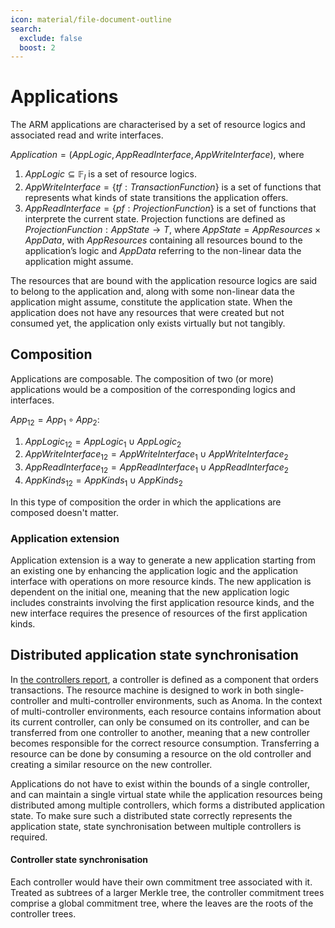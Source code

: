 ```yaml
---
icon: material/file-document-outline
search:
  exclude: false
  boost: 2
---
```


# Applications
The ARM applications are characterised by a set of resource logics and associated read and write interfaces.

$Application = (AppLogic, AppReadInterface, AppWriteInterface)$, where

1. $AppLogic \subseteq \mathbb{F}_l$ is a set of resource logics.
2. $AppWriteInterface = \{tf: TransactionFunction\}$ is a set of functions that represents what kinds of state transitions the application offers.
3. $AppReadInterface = \{pf: ProjectionFunction\}$ is a set of functions that interprete the current state. Projection functions are defined as $ProjectionFunction: AppState \rightarrow T$, where $AppState = AppResources \times AppData$, with $AppResources$ containing all resources bound to the application’s logic and $AppData$ referring to the non-linear data the application might assume.

<!--ᚦ
    «@AppWriteInterface
    These can be understood as the counterpart of smart contract invocations,
    right?»
-->
<!--ᚦ
    «@non-liner undefined»
--><!--ᚦ
    «So, AppData is really completely unconstrained? Typical examples?»
-->

As any abstract state transition can be represented as a transaction consuming and creating resources of certain kinds (or a transaction function that evaluates to such a transaction), the transaction functions associated with the application represent the set of actions that the application can provide to its users. Each transaction function would require a subset of the application resource logics to approve the transaction in order to realise the desired action. The transaction function evaluated with the exact resources to be created and consumed forms a transaction.

<!--ᚦ
    «"forms a transaction."
    →"produces a transaction as output." to avoid amibutity
    We might really want to be more precise about
    which data is read in which order,
    and which ones are to be supplied pre-ordering
    and which are only available post-ordering.
    »
-->
<!--ᚦ
    «what's and _abstract_ state transition?»
-->

The resources that are bound with the application resource logics are said to belong to the application and, along with some non-linear data the application might assume, constitute the application state. When the application does not have any resources that were created but not consumed yet, the application only exists virtually but not tangibly.
<!--ᚦ
    «Where do we introduce the `bound` terminology?»
--><!--ᚦ
    «that's a definition of belong, right?»
-->

The abstraction of an application is virtual - applications are not deployed or tracked in any sort of global registry, and the ARM is unaware of the existence of applications.

We define $AppKinds \subseteq \mathbb{F}_{kind}$ as a union of all resource kinds that are involved in the transaction functions that comprise the application interface.

<!--ᚦ
    «How can it be computed? Is it a datum?»
-->

## Composition

Applications are composable. The composition of two (or more) applications would be a composition of the corresponding logics and interfaces.

$App_{12} = App_1 \circ App_2$:

1. $AppLogic_{12} = AppLogic_1 \cup AppLogic_2$
2. $AppWriteInterface_{12} = AppWriteInterface_1 \cup AppWriteInterface_2$
3. $AppReadInterface_{12} = AppReadInterface_1 \cup AppReadInterface_2$
4. $AppKinds_{12} = AppKinds_1 \cup AppKinds_2$

In this type of composition the order in which the applications are composed doesn't matter.

<!--ᚦ
    «One could even use the union operator for the composition
    $App_{12} = App_1 \cup App_2$:
    »
-->

### Application extension

Application extension is a way to generate a new application starting from an existing one by enhancing the application logic and the application interface with operations on more resource kinds. The new application is dependent on the initial one, meaning that the new application logic includes constraints involving the first application resource kinds, and the new interface requires the presence of resources of the first application kinds.


## Distributed application state synchronisation

In [the controllers report](https://doi.org/10.5281/zenodo.10498997), a controller is defined as a component that
orders transactions. The resource machine is designed to work in both
single-controller and multi-controller environments, such as Anoma. In the
context of multi-controller environments, each resource contains information
about its current controller, can only be consumed on its controller, and can be
transferred from one controller to another, meaning that a new controller
becomes responsible for the correct resource consumption. Transferring a
resource can be done by consuming a resource on the old controller and creating
a similar resource on the new controller.

Applications do not have to exist within the bounds of a single controller, and can maintain a single virtual state while the application resources being distributed among multiple controllers, which forms a distributed application state. To make sure such a distributed state correctly represents the application state, state synchronisation between multiple controllers is required.

<!--ᚦ
    «@"virtual state"
    Yet a different verion of state?»
-->

#### Controller state synchronisation

Each controller would have their own commitment tree associated with it. Treated as subtrees of a larger Merkle tree, the controller commitment trees comprise a global commitment tree, where the leaves are the roots of the controller trees.

<!--ᚦtags:nits,reviewed-->
